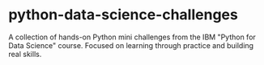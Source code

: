 # python-data-science-challenges
A collection of hands-on Python mini challenges from the IBM "Python for Data Science" course. Focused on learning through practice and building real skills.
